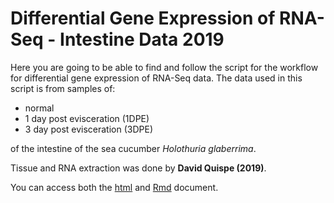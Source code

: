 # Differential Gene Expression of RNA-Seq - Intestine Data 2019

Here you are going to be able to find and follow the script for the workflow for differential gene expression of RNA-Seq data. The data used in this script is from samples of:

- normal
- 1 day post evisceration (1DPE) 
- 3 day post evisceration (3DPE)

of the intestine of the sea cucumber _Holothuria glaberrima_. 

Tissue and RNA extraction was done by **David Quispe (2019)**.

You can access both the [html](DESeq_dq2019.html) and [Rmd](DESeq_dq2019.Rmd) document.
